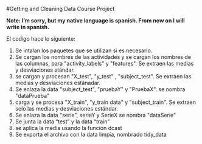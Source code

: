 #Getting and Cleaning Data Course Project

<b> Note: I’m sorry, but my native language is spanish. From now on I will write in spanish. </b>

El codigo hace lo siguiente: <br>
1. Se intalan los paquetes que se utilizan si es necesario. <br>
2. Se cargan los nombres de las actividades y se cargan los nombres de las columnas, para "activity_labels" y "features". Se extraen las medias y desviaciones stándar. <br>
3. se cargan y procesan "X_test", "y_test" , "subject_test". Se extraen las medias y desviaciones estánadar. <br>
4. Se enlaza la data "subject_test", "pruebaY" y "PruebaX". se nombra "dataPrueba" <br>
5. carga y se procesa "X_train", "y_train data" y "subject_train". Se extraen solo las medias y desviaciones estándar.<br>
6. Se enlaza la data "serie", serieY y SerieX se nombra "dataSerie"<br>
7. Se junta la data “test” y la data “train” <br>
8. se aplica la media usando la función dcast <br>
9. Se exporta el archivo con la data limpia, nombrado tidy_data<br>
